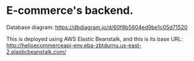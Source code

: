 # E-commerce's backend.

Database diagram:
https://dbdiagram.io/d/60f8b5604ed9be1c05d71520

This is deployed using AWS Elastic Beanstalk, and this is its base URL:
http://helioecommerceapi-env.eba-zbtdurnu.us-east-2.elasticbeanstalk.com/
